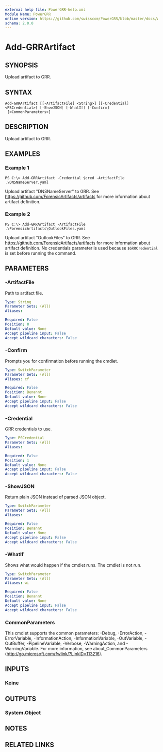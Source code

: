 ```yaml
---
external help file: PowerGRR-help.xml
Module Name: PowerGRR
online version: https://github.com/swisscom/PowerGRR/blob/master/docs/Add-GRRArtifact.md
schema: 2.0.0
---
```


# Add-GRRArtifact

## SYNOPSIS
Upload artifact to GRR.

## SYNTAX

```
Add-GRRArtifact [[-ArtifactFile] <String>] [[-Credential] <PSCredential>] [-ShowJSON] [-WhatIf] [-Confirm]
 [<CommonParameters>]
```

## DESCRIPTION
Upload artifact to GRR.

## EXAMPLES

### Example 1
```
PS C:\> Add-GRRArtifact -Credential $cred -ArtifactFile .\DNSNameServer.yaml
```

Upload artifact "DNSNameServer" to GRR. See https://github.com/ForensicArtifacts/artifacts for more
information about artifact definition.

### Example 2
```
PS C:\> Add-GRRArtifact -ArtifactFile .\ForensicArtifacts\OutlookFiles.yaml
```

Upload artifact "OutlookFiles" to GRR. See https://github.com/ForensicArtifacts/artifacts for more
information about artifact definition. No credentials parameter is used
because `$GRRCredential` is set before running the command.

## PARAMETERS

### -ArtifactFile
Path to artifact file.

```yaml
Type: String
Parameter Sets: (All)
Aliases:

Required: False
Position: 0
Default value: None
Accept pipeline input: False
Accept wildcard characters: False
```

### -Confirm
Prompts you for confirmation before running the cmdlet.

```yaml
Type: SwitchParameter
Parameter Sets: (All)
Aliases: cf

Required: False
Position: Benannt
Default value: None
Accept pipeline input: False
Accept wildcard characters: False
```

### -Credential
GRR credentials to use.

```yaml
Type: PSCredential
Parameter Sets: (All)
Aliases:

Required: False
Position: 1
Default value: None
Accept pipeline input: False
Accept wildcard characters: False
```

### -ShowJSON
Return plain JSON instead of parsed JSON object.

```yaml
Type: SwitchParameter
Parameter Sets: (All)
Aliases:

Required: False
Position: Benannt
Default value: None
Accept pipeline input: False
Accept wildcard characters: False
```

### -WhatIf
Shows what would happen if the cmdlet runs.
The cmdlet is not run.

```yaml
Type: SwitchParameter
Parameter Sets: (All)
Aliases: wi

Required: False
Position: Benannt
Default value: None
Accept pipeline input: False
Accept wildcard characters: False
```

### CommonParameters
This cmdlet supports the common parameters: -Debug, -ErrorAction, -ErrorVariable, -InformationAction, -InformationVariable, -OutVariable, -OutBuffer, -PipelineVariable, -Verbose, -WarningAction, and -WarningVariable. For more information, see about_CommonParameters (http://go.microsoft.com/fwlink/?LinkID=113216).

## INPUTS

### Keine

## OUTPUTS

### System.Object

## NOTES

## RELATED LINKS
